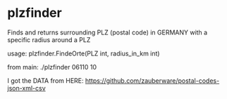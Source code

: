 # plzfinder
Finds and returns surrounding PLZ (postal code) in GERMANY with a specific radius around a PLZ

usage:
plzfinder.FindeOrte(PLZ int, radius_in_km int)

from main:
./plzfinder 06110 10

I got the DATA from HERE:
https://github.com/zauberware/postal-codes-json-xml-csv




